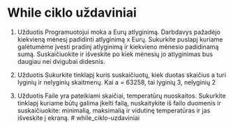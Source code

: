 # While ciklo uždaviniai

1. Užduotis
Programuotojui moka a Eurų atlyginimą. Darbdavys pažadėjo kiekvieną mėnesį padidinti atlyginimą x Eurų. Sukurkite puslapį kuriame galėtumėme įvesti pradinį atlyginimą ir kiekvieno mėnesio padidinamą sumą. Suskaičiuokite ir išveskite po kiek mėnesių jo atlyginimas bus daugiau nei dvigubai didesnis.

2. Užduotis
Sukurkite tinklapį kuris suskaičiuotų, kiek duotas skaičius a turi lyginių ir nelyginių skaitmenų. Kai a = 63258, tai lyginių 3, nelyginių 2

3. Užduotis
Faile yra pateikiami skaičiai, temperatūrų nuoskaitos. Sukurkite tinklapį kuriame būtų galima įkelti failą, nuskaitykite iš failo duomenis ir suskaičiuokite: minimalią, maksimalią ir vidutinę temperatūras ir jas išveskite į ekraną. 
#   w h i l e _ c i k l o - u z d a v i n i a i  
 